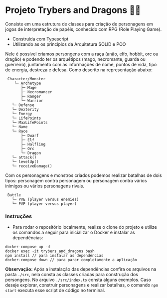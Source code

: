 # Projeto Trybers and Dragons 🐉🧌

Consiste em uma estrutura de classes para criação de personagens em jogos de interpretação de papéis, conhecido com RPG (Role Playing Game).

* Construída com Typescript
* Utilizando as os princípios da Arquitetura SOLID e POO

Nele é possível criamos persongens com a raça (anão, elfo, hobbit, orc ou dragão) e podendo ter os arquétipos (mago, necromante, guarda ou guerreiro), juntamento com as informações de nome, pontos de vida, tipo de energia, destreza e defesa. Como descrito na representação abaixo:

```
 Character/Monster
    └─ Archetype
       ├─ Mage
       ├─ Necromancer
       ├─ Ranger
       └─ Warrior
   └─ Defense
   └─ Dexterity
   └─ Energy
   └─ LifePoints
   └─ MaxLifePoints
   └─ Name
   └─ Race
       ├─ Dwarf
       ├─ Elf
       ├─ Halfling
       ├─ Orc
       └─ Dragon
   └─ attack()
   └─ levelUp()
   └─ receiveDamage()
```
Com os personagens e monstros criados podemos realizar batalhas de dois tipos: personagem contra personagem ou personagem contra vários inimigos ou vários personagens rivais.

```
 Battle
   └─ PVE (player versus enemies)
   └─ PVP (player versus player)
```

### Instruções

- Para rodar o repositório localmente, realize o clone do projeto e utilize os comandos a seguir para inicializar o Docker e instalar as dependências:

```
docker-compose up -d
docker exec -it trybers_and_dragons bash
npm install // para instalar as dependências
docker-compose down // para parar completamente a aplicação
```

**Observação:** Após a instalação das dependências confira os arquivos na pasta `./src`, nela consta as classes criadas para construção dos persongens. No arquivo `./src/index.ts` consta alguns exemplos. Caso deseje explorar, construir personagens e realizar batalhas, o comando `npm start` executa esse script de código no terminal.
